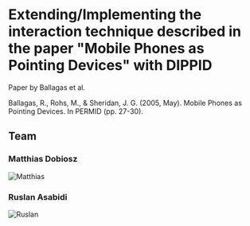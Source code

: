 # Extending/Implementing the interaction technique described in the paper "Mobile Phones as Pointing Devices" with DIPPID
Paper by Ballagas et al.

Ballagas, R., Rohs, M., & Sheridan, J. G. (2005, May). Mobile Phones as Pointing Devices. In PERMID (pp. 27-30).

## Team 

### Matthias Dobiosz

![Matthias](https://github.com/ITT23/assignment-08-replication-matthias-ruslan/assets/41992838/5e58eed8-648c-4788-be6a-c25620acc1c5)

### Ruslan Asabidi 

![Ruslan](https://github.com/ITT23/assignment-08-replication-matthias-ruslan/assets/41992838/de94a21c-dd7e-48d5-ab24-d3b9fff972d8)


